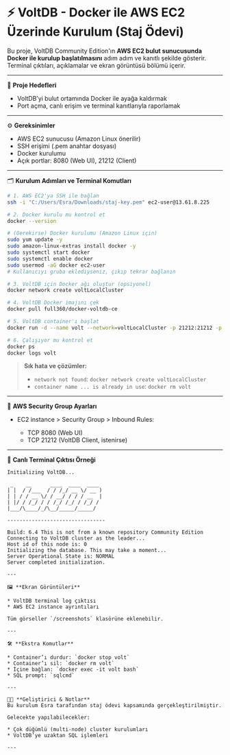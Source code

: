 # ⚡ VoltDB - Docker ile AWS EC2 Üzerinde Kurulum (Staj Ödevi)

Bu proje, VoltDB Community Edition'ın **AWS EC2 bulut sunucusunda Docker ile kurulup başlatılmasını** adım adım ve kanıtlı şekilde gösterir. Terminal çıktıları, açıklamalar ve ekran görüntüsü bölümü içerir.

---

🎯 **Proje Hedefleri**

* VoltDB’yi bulut ortamında Docker ile ayağa kaldırmak
* Port açma, canlı erişim ve terminal kanıtlarıyla raporlamak

---

⚙️ **Gereksinimler**

* AWS EC2 sunucusu (Amazon Linux önerilir)
* SSH erişimi (.pem anahtar dosyası)
* Docker kurulumu
* Açık portlar: 8080 (Web UI), 21212 (Client)

---

🗂️ **Kurulum Adımları ve Terminal Komutları**

```bash
# 1. AWS EC2'ya SSH ile bağlan
ssh -i "C:/Users/Esra/Downloads/staj-key.pem" ec2-user@13.61.8.225

# 2. Docker kurulu mu kontrol et
docker --version

# (Gerekirse) Docker kurulumu (Amazon Linux için)
sudo yum update -y
sudo amazon-linux-extras install docker -y
sudo systemctl start docker
sudo systemctl enable docker
sudo usermod -aG docker ec2-user
# Kullanıcıyı gruba eklediyseniz, çıkıp tekrar bağlanın

# 3. VoltDB için Docker ağı oluştur (opsiyonel)
docker network create voltLocalCluster

# 4. VoltDB Docker imajını çek
docker pull full360/docker-voltdb-ce

# 5. VoltDB container'ı başlat
docker run -d --name volt --network=voltLocalCluster -p 21212:21212 -p 8080:8080 full360/docker-voltdb-ce

# 6. Çalışıyor mu kontrol et
docker ps
docker logs volt
```

> **Sık hata ve çözümler:**
>
> * `network not found`:  `docker network create voltLocalCluster`
> * `container name ... is already in use`:  `docker rm volt`

---

🔐 **AWS Security Group Ayarları**

* EC2 instance > Security Group > Inbound Rules:

  * TCP 8080  (Web UI)
  * TCP 21212 (VoltDB Client, istenirse)

---


🧪 **Canlı Terminal Çıktısı Örneği**

```text
Initializing VoltDB...

 _    __      ____  ____  ____
| |  / /___  / / /_/ __ \/ __ )
| | / / __ \/ / __/ / / / __  |
| |/ / /_/ / / /_/ /_/ / /_/ /
|___/\____/_/\__/_____/_____/

--------------------------------

Build: 6.4 This is not from a known repository Community Edition
Connecting to VoltDB cluster as the leader...
Host id of this node is: 0
Initializing the database. This may take a moment...
Server Operational State is: NORMAL
Server completed initialization.

---

🖼️ **Ekran Görüntüleri**

* VoltDB terminal log çıktısı
* AWS EC2 instance ayrıntıları

Tüm görseller `/screenshots` klasörüne eklenebilir.

---

🛠️ **Ekstra Komutlar**

* Container’ı durdur: `docker stop volt`
* Container’ı sil: `docker rm volt`
* İçine bağlan: `docker exec -it volt bash`
* SQL prompt: `sqlcmd`

---

👩‍💻 **Geliştirici & Notlar**
Bu kurulum Esra tarafından staj ödevi kapsamında gerçekleştirilmiştir.

Gelecekte yapılabilecekler:

* Çok düğümlü (multi-node) cluster kurulumları
* VoltDB’ye uzaktan SQL işlemleri

---
